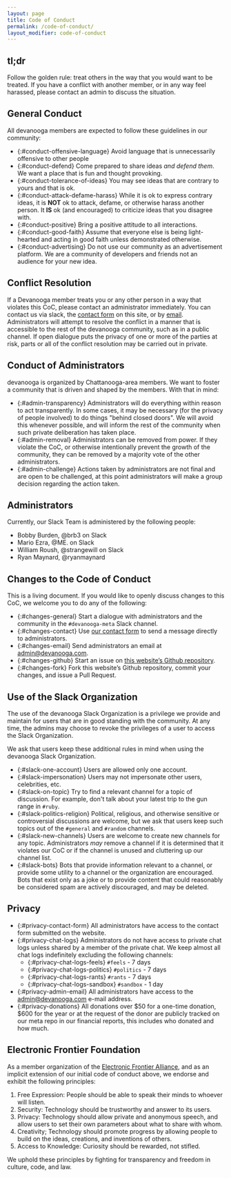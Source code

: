 ```yaml
---
layout: page
title: Code of Conduct
permalink: /code-of-conduct/
layout_modifier: code-of-conduct
---
```


## tl;dr

Follow the golden rule: treat others in the way that you would want to be treated. If you have a conflict with another member, or in any way feel harassed, please contact an admin to discuss the situation.

## General Conduct

All devanooga members are expected to follow these guidelines in our community:

- {:#conduct-offensive-language} Avoid language that is unnecessarily offensive to other people
- {:#conduct-defend} Come prepared to share ideas _and defend them_. We want a place that is fun and thought provoking.
- {:#conduct-tolerance-of-ideas} You may see ideas that are contrary to yours and that is ok.
- {:#conduct-attack-defame-harass} While it is ok to express contrary ideas, it is **NOT** ok to attack, defame, or otherwise harass another person. It **IS** ok (and encouraged) to criticize ideas that you disagree with.
- {:#conduct-positive} Bring a positive attitude to all interactions.
- {:#conduct-good-faith} Assume that everyone else is being light-hearted and acting in good faith unless demonstrated otherwise.
- {:#conduct-advertising} Do not use our community as an advertisement platform. We are a community of developers and friends not an audience for your new idea.

## Conflict Resolution

If a Devanooga member treats you or any other person in a way that violates this CoC, please contact an administrator immediately. You can contact us via slack, the [contact form](/contact/) on this site, or by [email](mailto:admin@devanooga.com).
Administrators will attempt to resolve the conflict in a manner that is accessible to the rest of the devanooga community, such as in a public channel. If open dialogue puts the privacy of one or more of the parties at risk, parts or all of the conflict resolution may be carried out in private.

## Conduct of Administrators

devanooga is organized by Chattanooga-area members. We want to foster a community that is driven and shaped by the members. With that in mind:

- {:#admin-transparency} Administrators will do everything within reason to act transparently. In some cases, it may be necessary (for the privacy of people involved) to do things "behind closed doors". We will avoid this whenever possible, and will inform the rest of the community when such private deliberation has taken place.
- {:#admin-removal} Administrators can be removed from power. If they violate the CoC, or otherwise intentionally prevent the growth of the community, they can be removed by a majority vote of the other administrators.
- {:#admin-challenge} Actions taken by administrators are not final and are open to be challenged, at this point administrators will make a group decision regarding the action taken.

## Administrators

Currently, our Slack Team is administered by the following people:

- Bobby Burden, @brb3 on Slack
- Mario Ezra, @ME. on Slack
- William Roush, @strangewill on Slack
- Ryan Maynard, @ryanmaynard

## Changes to the Code of Conduct

This is a living document. If you would like to openly discuss changes to this CoC, we welcome you to do any of the following:

- {:#changes-general} Start a dialogue with administrators and the community in the `#devanooga-meta` Slack channel.
- {:#changes-contact} Use [our contact form](/contact) to send a message directly to administrators.
- {:#changes-email} Send administrators an email at <admin@devanooga.com>.
- {:#changes-github} Start an issue on [this website’s Github repository](https://github.com/devanooga/devanooga.github.io).
- {:#changes-fork} Fork this website’s Github repository, commit your changes, and issue a Pull Request.

## Use of the Slack Organization

The use of the devanooga Slack Organization is a privilege we provide and maintain for users that are in good standing with the community. At any time, the admins may choose to revoke the privileges of a user to access the Slack Organization.

We ask that users keep these additional rules in mind when using the devanooga Slack Organization.

- {:#slack-one-account} Users are allowed only one account.
- {:#slack-impersonation} Users may not impersonate other users, celebrities, etc.
- {:#slack-on-topic} Try to find a relevant channel for a topic of discussion. For example, don't talk about your latest trip to the gun range in `#ruby`.
- {:#slack-politics-religion} Political, religious, and otherwise sensitive or controversial discussions are welcome, but we ask that users keep such topics out of the `#general` and `#random` channels.
- {:#slack-new-channels} Users are welcome to create new channels for any topic. Administrators _may_ remove a channel if it is determined that it violates our CoC or if the channel is unused and cluttering up our channel list.
- {:#slack-bots} Bots that provide information relevant to a channel, or provide some utility to a channel or the organization are encouraged. Bots that exist only as a joke or to provide content that could reasonably be considered spam are actively discouraged, and may be deleted.

## Privacy

- {:#privacy-contact-form} All administrators have access to the contact form submitted on the website.
- {:#privacy-chat-logs} Administrators do not have access to private chat logs unless shared by a member of the private chat. We keep almost all chat logs indefinitely excluding the following channels:
  - {:#privacy-chat-logs-feels} `#feels` - 7 days
  - {:#privacy-chat-logs-politics} `#politics` - 7 days
  - {:#privacy-chat-logs-rants} `#rants` - 7 days
  - {:#privacy-chat-logs-sandbox} `#sandbox` - 1 day
- {:#privacy-admin-email} All administrators have access to the <admin@devanooga.com> e-mail address.
- {:#privacy-donations} All donations over $50 for a one-time donation, $600 for the year or at the request of the donor are publicly tracked on our meta repo in our financial reports, this includes who donated and how much.

## Electronic Frontier Foundation

As a member organization of the [Electronic Frontier Alliance](https://www.eff.org/EFA-FAQ), and as an implicit extension of our initial code of conduct above, we endorse and exhibit the following principles:

1. Free Expression: People should be able to speak their minds to whoever will listen.
2. Security: Technology should be trustworthy and answer to its users.
3. Privacy: Technology should allow private and anonymous speech, and allow users to set their own parameters about what to share with whom.
4. Creativity; Technology should promote progress by allowing people to build on the ideas, creations, and inventions of others.
5. Access to Knowledge: Curiosity should be rewarded, not stifled.

We uphold these principles by fighting for transparency and freedom in culture, code, and law.
